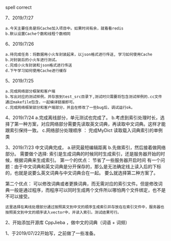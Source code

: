 
spell correct


7、2019/7/27

    a.今天主要任务是将Cache加入项目中。如果时间有余，就看看redis
    b.默认设置Cache个数和线程个数相同




6、2019/7/26

    a.待完成任务：将数据用小火车封装起来，以json格式进行传送, 学习如何使用Cache
    b.对封装后的小火车进行测试。
    c.完成小火车封装和json格式进行传送
    d.下午学习如何使用Cache进行缓存

5、2019/7/25

    a.完成网络部分框架和客户端
    b.写出对应的测试样例，并存放到test_src目录下,测试时只需要将包含测试样例的.cc文件
    通过makefile包含，一起编译链接即可。
    c.完成网络框架部分和客户端部分，并且在修改了一些bug后，调试运行ok。

4、2019/7/24
    a.完成离线部分，单元测试也完成了。
    b.考虑到索引处理时长，选择了第一种方案，对应网络部分需要先读取英文词典，再读取中文词典。这样才能跟索引保持一致。
    c.网络部分处理顺序 ： 完成MyDict 读取载入词典索引的单例类

    
3、2019/7/23
中文词典完成，
 a.研究最短编辑距离
 b.先做索引，然后接着做网络部分。
   需要做个选择: 索引是生成词典的时候同时生成索引，还是服务器开始的时候，根据词典来生成索引。
   第一个的优点：
        节省了一些服务器开启时间
    有一个问题：由于中文词典和英文词典是分开保存的，那么是无法确定线上读入后的下标的，也就是说要么英文词典与中文词典合在一起。
        要么就选择第二种方案了。
        

   第二个优点：
        可以修改词典或者更换词典，而无需对应的索引文件。但是修改词典一般是通过程序，而程序可以同时生成两个文件所以哪怕两个文件绑定，也不是不可以接受。
    
    这里选择在离线处理部分通过按照英文到中文的顺序生成索引并存放在在索引文件中，服务器也按照英文到中文的顺序读入vector中，并读入索引。测试结果可行。



2、开始添加开源库 CppJieba ，做中文的词典（词语 + 词频）

1、于2019/07/22开始写，之前做了一些准备。




